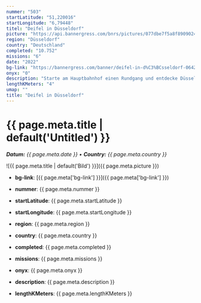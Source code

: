 ```yaml
---
nummer: "503"
startLatitude: "51,220016"
startLongitude: "6,79448"
titel: "Deifel in Düsseldorf"
picture: "https://api.bannergress.com/bnrs/pictures/077dbe7f5a8f89090241712c3eec4522"
region: "Düsseldorf"
country: "Deutschland"
completed: "10.752"
missions: "6"
date: "2022"
bg-link: "https://bannergress.com/banner/deifel-in-d%C3%BCsseldorf-0642"
onyx: "0"
description: "Starte am Hauptbahnhof einen Rundgang und entdecke Düsseldorf. Auf deinem Abenteuer entdeckst du Sehenswürdigkeiten und historische Orte. Die Runde endet wieder am Hauptbahnhof"
lengthKMeters: "4"
umap: ""
title: "Deifel in Düsseldorf"
---
```

# {{ page.meta.title | default('Untitled') }}

_**Datum:** {{ page.meta.date }} • **Country:** {{ page.meta.country }}_

![{{ page.meta.title | default('Bild') }}]({{ page.meta.picture }})

- **bg-link**: [{{ page.meta['bg-link'] }}]({{ page.meta['bg-link'] }})

- **nummer**: {{ page.meta.nummer }}
- **startLatitude**: {{ page.meta.startLatitude }}
- **startLongitude**: {{ page.meta.startLongitude }}
- **region**: {{ page.meta.region }}
- **country**: {{ page.meta.country }}
- **completed**: {{ page.meta.completed }}
- **missions**: {{ page.meta.missions }}
- **onyx**: {{ page.meta.onyx }}
- **description**: {{ page.meta.description }}
- **lengthKMeters**: {{ page.meta.lengthKMeters }}
